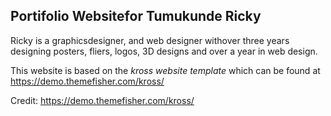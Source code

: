 ## Portifolio Websitefor Tumukunde Ricky
Ricky is a graphicsdesigner, and web designer withover three years designing posters, fliers, logos, 3D designs and over a year in web design.

This website is based on the *kross website template* which can be found at https://demo.themefisher.com/kross/

Credit: https://demo.themefisher.com/kross/